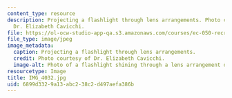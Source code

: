 ```yaml
---
content_type: resource
description: Projecting a flashlight through lens arrangements. Photo courtesy of
  Dr. Elizabeth Cavicchi.
file: https://ol-ocw-studio-app-qa.s3.amazonaws.com/courses/ec-050-recreate-experiments-from-history-inform-the-future-from-the-past-galileo-january-iap-2010/6899d3329a13abc238c2d497aefa386b_IMG_4032.jpg
file_type: image/jpeg
image_metadata:
  caption: Projecting a flashlight through lens arrangements.
  credit: Photo courtesy of Dr. Elizabeth Cavicchi.
  image-alt: Photo of a flashlight shining through a lens arrangement of two lenses.
resourcetype: Image
title: IMG_4032.jpg
uid: 6899d332-9a13-abc2-38c2-d497aefa386b
---
```

